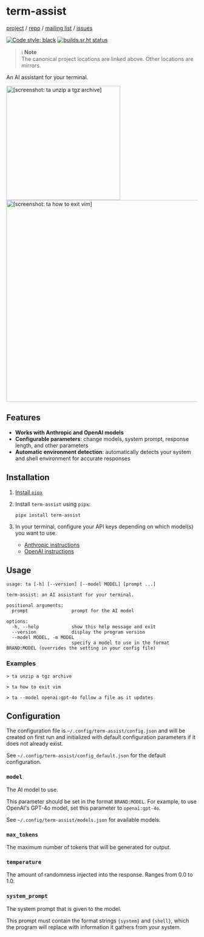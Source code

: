 term-assist
===========

[project](https://sr.ht/~logankirkland/term-assist/) /
[repo](https://git.sr.ht/~logankirkland/term-assist) /
[mailing list](https://lists.sr.ht/~logankirkland/term-assist) /
[issues](https://todo.sr.ht/~logankirkland/term-assist)

[![Code style: black](https://img.shields.io/badge/code%20style-black-000000.svg)](https://github.com/psf/black)
[![builds.sr.ht status](https://builds.sr.ht/~logankirkland/term-assist.svg)](https://builds.sr.ht/~logankirkland/term-assist?)

> ℹ️ **Note**  
> The canonical project locations are linked above. Other locations are
> mirrors.

An AI assistant for your terminal.

<img src="resources/tgz.png" width="300" alt="[screenshot: ta unzip a tgz archive]"/>
<img src="resources/vim.png" width="530" alt="[screenshot: ta how to exit vim]"/>

Features
--------

- **Works with Anthropic and OpenAI models**
- **Configurable parameters**: change models, system prompt,
  response length, and other parameters
- **Automatic environment detection**: automatically detects your system
  and shell environment for accurate responses

Installation
------------

1. [Install `pipx`](https://pipx.pypa.io/stable/installation/)

2. Install `term-assist` using `pipx`:

   ```shell
   pipx install term-assist
   ```

3. In your terminal, configure your API keys depending on which model(s)
   you want to use.
    - [Anthropic instructions](https://docs.anthropic.com/en/docs/initial-setup#set-your-api-key)
    - [OpenAI instructions](https://platform.openai.com/docs/quickstart/create-and-export-an-api-key)

Usage
-----

```
usage: ta [-h] [--version] [--model MODEL] [prompt ...]

term-assist: an AI assistant for your terminal.

positional arguments:
  prompt                prompt for the AI model

options:
  -h, --help            show this help message and exit
  --version             display the program version
  --model MODEL, -m MODEL
                        specify a model to use in the format BRAND:MODEL (overrides the setting in your config file)
```

### Examples

```
> ta unzip a tgz archive
```

```
> ta how to exit vim
```

```
> ta --model openai:gpt-4o follow a file as it updates
```

Configuration
-------------

The configuration file is `~/.config/term-assist/config.json` and will
be created on first run and initialized with default configuration
parameters if it does not already exist.

See `~/.config/term-assist/config_default.json` for the default
configuration.

### `model`

The AI model to use.

This parameter should be set in the format `BRAND:MODEL`. For example,
to use OpenAI's GPT-4o model, set this parameter
to `openai:gpt-4o`.

See `~/.config/term-assist/models.json` for available models.

### `max_tokens`

The maximum number of tokens that will be generated for output.

### `temperature`

The amount of randomness injected into the response. Ranges from 0.0 to
1.0.

### `system_prompt`

The system prompt that is given to the model.

This prompt must contain the format strings `{system}` and `{shell}`,
which the program will replace with information it gathers from your
system.
